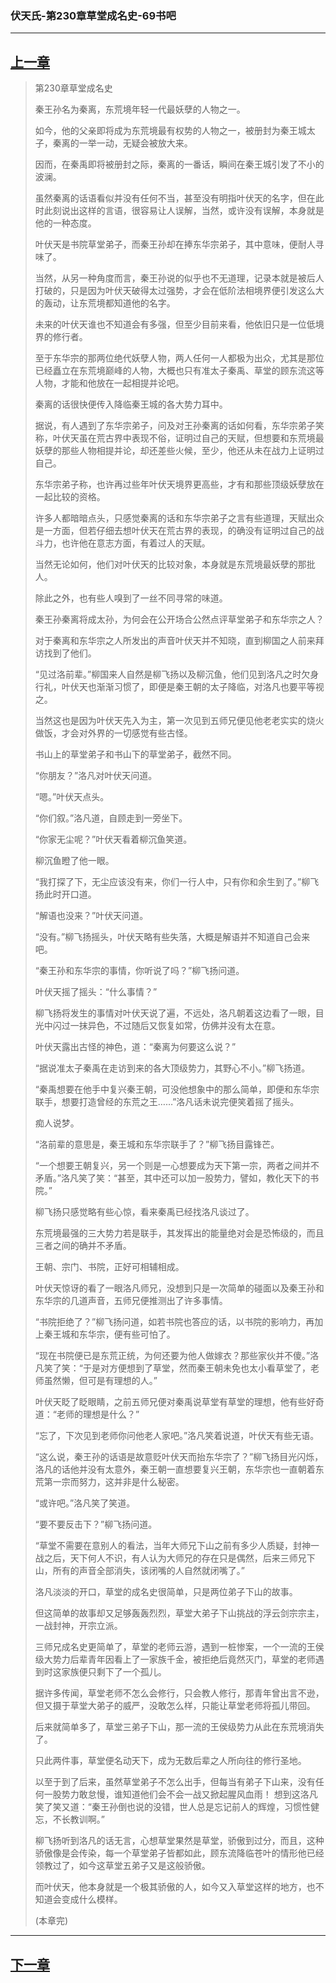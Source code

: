 ### 伏天氏-第230章草堂成名史-69书吧

--------
[上一章](./b403abba04496c6e4ff81671cd9e2537.md)
--------


>
>
>
>第230章草堂成名史
>
>秦王孙名为秦离，东荒境年轻一代最妖孽的人物之一。
>
>如今，他的父亲即将成为东荒境最有权势的人物之一，被册封为秦王城太子，秦离的一举一动，无疑会被放大来。
>
>因而，在秦禹即将被册封之际，秦离的一番话，瞬间在秦王城引发了不小的波澜。
>
>虽然秦离的话语看似并没有任何不当，甚至没有明指叶伏天的名字，但在此时此刻说出这样的言语，很容易让人误解，当然，或许没有误解，本身就是他的一种态度。
>
>叶伏天是书院草堂弟子，而秦王孙却在捧东华宗弟子，其中意味，便耐人寻味了。
>
>当然，从另一种角度而言，秦王孙说的似乎也不无道理，记录本就是被后人打破的，只是因为叶伏天破得太过强势，才会在低阶法相境界便引发这么大的轰动，让东荒境都知道他的名字。
>
>未来的叶伏天谁也不知道会有多强，但至少目前来看，他依旧只是一位低境界的修行者。
>
>至于东华宗的那两位绝代妖孽人物，两人任何一人都极为出众，尤其是那位已经矗立在东荒境巅峰的人物，大概也只有准太子秦禹、草堂的顾东流这等人物，才能和他放在一起相提并论吧。
>
>秦离的话很快便传入降临秦王城的各大势力耳中。
>
>据说，有人遇到了东华宗弟子，问及对王孙秦离的话如何看，东华宗弟子笑称，叶伏天虽在荒古界中表现不俗，证明过自己的天赋，但想要和东荒境最妖孽的那些人物相提并论，却还差些火候，至少，他还从未在战力上证明过自己。
>
>东华宗弟子称，也许再过些年叶伏天境界更高些，才有和那些顶级妖孽放在一起比较的资格。
>
>许多人都暗暗点头，只感觉秦离的话和东华宗弟子之言有些道理，天赋出众是一方面，但若仔细去想叶伏天在荒古界的表现，的确没有证明过自己的战斗力，也许他在意志方面，有着过人的天赋。
>
>当然无论如何，他们对叶伏天的比较对象，本身就是东荒境最妖孽的那批人。
>
>除此之外，也有些人嗅到了一丝不同寻常的味道。
>
>秦王孙秦离将成太孙，为何会在公开场合公然点评草堂弟子和东华宗之人？
>
>对于秦离和东华宗之人所发出的声音叶伏天并不知晓，直到柳国之人前来拜访找到了他们。
>
>“见过洛前辈。”柳国来人自然是柳飞扬以及柳沉鱼，他们见到洛凡之时欠身行礼，叶伏天也渐渐习惯了，即便是秦王朝的太子降临，对洛凡也要平等视之。
>
>当然这也是因为叶伏天先入为主，第一次见到五师兄便见他老老实实的烧火做饭，才会对外界的一切感觉有些古怪。
>
>书山上的草堂弟子和书山下的草堂弟子，截然不同。
>
>“你朋友？”洛凡对叶伏天问道。
>
>“嗯。”叶伏天点头。
>
>“你们叙。”洛凡道，自顾走到一旁坐下。
>
>“你家无尘呢？”叶伏天看着柳沉鱼笑道。
>
>柳沉鱼瞪了他一眼。
>
>“我打探了下，无尘应该没有来，你们一行人中，只有你和余生到了。”柳飞扬此时开口道。
>
>“解语也没来？”叶伏天问道。
>
>“没有。”柳飞扬摇头，叶伏天略有些失落，大概是解语并不知道自己会来吧。
>
>“秦王孙和东华宗的事情，你听说了吗？”柳飞扬问道。
>
>叶伏天摇了摇头：“什么事情？”
>
>柳飞扬将发生的事情对叶伏天说了遍，不远处，洛凡朝着这边看了一眼，目光中闪过一抹异色，不过随后又恢复如常，仿佛并没有太在意。
>
>叶伏天露出古怪的神色，道：“秦离为何要这么说？”
>
>“据说准太子秦禹在走访到来的各大顶级势力，其野心不小。”柳飞扬道。
>
>“秦禹想要在他手中复兴秦王朝，可没他想象中的那么简单，即便和东华宗联手，想要打造曾经的东荒之王……”洛凡话未说完便笑着摇了摇头。
>
>痴人说梦。
>
>“洛前辈的意思是，秦王城和东华宗联手了？”柳飞扬目露锋芒。
>
>“一个想要王朝复兴，另一个则是一心想要成为天下第一宗，两者之间并不矛盾。”洛凡笑了笑：“甚至，其中还可以加一股势力，譬如，教化天下的书院。”
>
>柳飞扬只感觉略有些心惊，看来秦禹已经找洛凡谈过了。
>
>东荒境最强的三大势力若是联手，其发挥出的能量绝对会是恐怖级的，而且三者之间的确并不矛盾。
>
>王朝、宗门、书院，正好可相辅相成。
>
>叶伏天惊讶的看了一眼洛凡师兄，没想到只是一次简单的碰面以及秦王孙和东华宗的几道声音，五师兄便推测出了许多事情。
>
>“书院拒绝了？”柳飞扬问道，如若书院也答应的话，以书院的影响力，再加上秦王城和东华宗，便有些可怕了。
>
>“现在书院便已是东荒正统，为何还要为他人做嫁衣？那些家伙并不傻。”洛凡笑了笑：“于是对方便想到了草堂，然而秦王朝未免也太小看草堂了，老师虽然懒，但可是有理想的人。”
>
>叶伏天眨了眨眼睛，之前五师兄便对秦禹说草堂有草堂的理想，他有些好奇道：“老师的理想是什么？”
>
>“忘了，下次见到老师你问他老人家吧。”洛凡笑着说道，叶伏天有些无语。
>
>“这么说，秦王孙的话语是故意贬叶伏天而抬东华宗了？”柳飞扬目光闪烁，洛凡的话他并没有太意外，秦王朝一直想要复兴王朝，东华宗也一直朝着东荒第一宗而努力，这并非是什么秘密。
>
>“或许吧。”洛凡笑了笑道。
>
>“要不要反击下？”柳飞扬问道。
>
>“草堂不需要在意别人的看法，当年大师兄下山之前有多少人质疑，封神一战之后，天下何人不识，有人认为大师兄的存在只是偶然，后来三师兄下山，所有的声音全部消失，该闭嘴的人自然就闭嘴了。”
>
>洛凡淡淡的开口，草堂的成名史很简单，只是两位弟子下山的故事。
>
>但这简单的故事却又足够轰轰烈烈，草堂大弟子下山挑战的浮云剑宗宗主，一战封神，开宗立派。
>
>三师兄成名史更简单了，草堂的老师云游，遇到一桩惨案，一个一流的王侯级大势力后辈青年因看上了一家族千金，被拒绝后竟然灭门，草堂的老师遇到时这家族便只剩下了一个孤儿。
>
>据许多传闻，草堂老师不怎么会修行，只会教人修行，那青年曾出言不逊，但又摄于草堂大弟子的威严，没敢怎么样，只能让草堂老师将孤儿带回。
>
>后来就简单多了，草堂三弟子下山，那一流的王侯级势力从此在东荒境消失了。
>
>只此两件事，草堂便名动天下，成为无数后辈之人所向往的修行圣地。
>
>以至于到了后来，虽然草堂弟子不怎么出手，但每当有弟子下山来，没有任何一股势力敢怠慢，谁知道他们会不会一战又掀起腥风血雨！
>想到这洛凡笑了笑又道：“秦王孙倒也说的没错，世人总是忘记前人的辉煌，习惯性健忘，不长教训啊。”
>
>柳飞扬听到洛凡的话无言，心想草堂果然是草堂，骄傲到过分，而且，这种骄傲像是会传染，每一个草堂弟子皆都如此，顾东流降临苍叶的情形他已经领教过了，如今这草堂五弟子又是这般骄傲。
>
>而叶伏天，他本身就是一个极其骄傲的人，如今又入草堂这样的地方，也不知道会变成什么模样。
>
>(本章完)
>
>

--------
[下一章](./35f2b9bf264e5798361275d4dd2de09b.md)
--------
